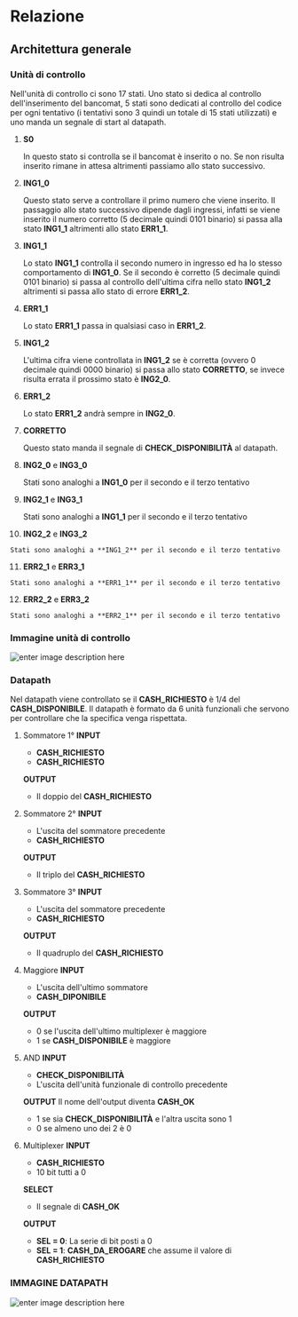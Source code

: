 # Relazione

##  Architettura generale

### Unità di controllo

Nell'unità di controllo ci sono 17 stati. 
Uno stato si dedica al controllo dell'inserimento del bancomat, 5 stati sono dedicati al controllo del codice per ogni tentativo (i tentativi sono 3 quindi un totale di 15 stati utilizzati) e uno manda un segnale di start al datapath.
 

 1. **S0**
 
	In questo stato si controlla se il bancomat è inserito o no. Se non risulta inserito rimane in attesa altrimenti passiamo allo stato successivo.
	
 2. **ING1_0**

	Questo stato serve a controllare il primo numero che viene inserito. Il passaggio allo stato successivo dipende dagli ingressi, infatti se viene inserito il numero corretto (5 decimale quindi 0101 binario) si passa alla stato **ING1_1** altrimenti allo stato **ERR1_1**.

 3. **ING1_1**

	Lo stato **ING1_1** controlla il secondo numero in ingresso ed ha lo stesso comportamento di  **ING1_0**.
	Se il secondo è corretto (5 decimale quindi 0101 binario)  si passa al controllo dell'ultima cifra nello stato **ING1_2** altrimenti si passa allo stato di errore **ERR1_2**.

 4. **ERR1_1**

	Lo stato **ERR1_1** passa in qualsiasi caso in  **ERR1_2**.

 5. **ING1_2**

	L'ultima cifra viene controllata in **ING1_2** se è corretta (ovvero 0 decimale quindi 0000 binario) si passa allo stato **CORRETTO**, se invece risulta errata il prossimo stato è **ING2_0**.

 6. **ERR1_2**

	Lo stato **ERR1_2** andrà sempre in **ING2_0**.

 7. **CORRETTO**

	Questo stato manda il segnale di **CHECK_DISPONIBILITÀ** al datapath.
 
 8. **ING2_0** e **ING3_0**

 	Stati sono analoghi a **ING1_0** per il secondo e il terzo tentativo
 
 9. **ING2_1** e **ING3_1**

	Stati sono analoghi a **ING1_1** per il secondo e il terzo tentativo

 10. **ING2_2** e **ING3_2**

	Stati sono analoghi a **ING1_2** per il secondo e il terzo tentativo

 11. **ERR2_1** e **ERR3_1**

	Stati sono analoghi a **ERR1_1** per il secondo e il terzo tentativo

 12. **ERR2_2** e **ERR3_2**
 
	Stati sono analoghi a **ERR2_1** per il secondo e il terzo tentativo

### Immagine unità di controllo
![enter image description here](https://cdn.discordapp.com/attachments/791357643905171471/795579323615674398/STG.png)

### Datapath
Nel datapath viene controllato se il **CASH_RICHIESTO** è 1/4 del **CASH_DISPONIBILE**.
Il datapath è formato da 6 unità funzionali che servono per controllare che la specifica venga rispettata.

1. Sommatore 1°
	**INPUT**
	- **CASH_RICHIESTO**
	- **CASH_RICHIESTO**
		
	**OUTPUT**
	- Il doppio del **CASH_RICHIESTO** 
2. Sommatore 2°
	**INPUT**
	- L'uscita del sommatore precedente
	- **CASH_RICHIESTO**
		
	**OUTPUT**
	- Il triplo del **CASH_RICHIESTO** 
3. Sommatore 3°
	 **INPUT**
	 -  L'uscita del sommatore precedente  	
	 - **CASH_RICHIESTO**
		
	**OUTPUT**
	- Il quadruplo del **CASH_RICHIESTO** 
4. Maggiore 
 **INPUT**
	 - L'uscita dell'ultimo sommatore
	 - 	**CASH_DIPONIBILE**
	
	**OUTPUT**
	- 0 se l'uscita dell'ultimo multiplexer è maggiore
	- 1 se **CASH_DISPONIBILE** è maggiore
5. AND
	**INPUT**
	- **CHECK_DISPONIBILITÀ**
	- L'uscita dell'unità funzionale di controllo precedente

	**OUTPUT**
	Il nome dell'output diventa **CASH_OK**
	- 1 se sia **CHECK_DISPONIBILITÀ** e l'altra uscita sono 1
	- 0 se almeno uno dei 2 è 0

	
7. Multiplexer
	**INPUT** 
	-  **CASH_RICHIESTO**
	- 10 bit tutti a 0

	**SELECT**
	- Il segnale di **CASH_OK**

	**OUTPUT**
	- **SEL = 0**: La serie di bit posti a 0
	- **SEL = 1**: **CASH_DA_EROGARE** che assume il valore di **CASH_RICHIESTO**

### IMMAGINE DATAPATH 
![enter image description here](https://media.discordapp.net/attachments/791357643905171471/795322878836998194/Datapath.png?width=1063&height=671)
